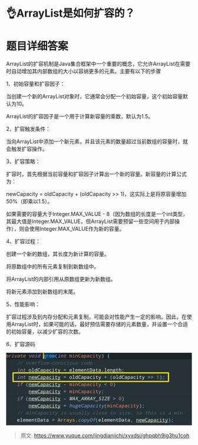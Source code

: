 # 👌ArrayList是如何扩容的？

# 题目详细答案
ArrayList的扩容机制是Java集合框架中一个重要的概念，它允许ArrayList在需要时自动增加其内部数组的大小以容纳更多的元素。主要有以下的步骤

1、初始容量和扩容因子：

当创建一个新的ArrayList对象时，它通常会分配一个初始容量，这个初始容量默认为10。

ArrayList的扩容因子是一个用于计算新容量的乘数，默认为1.5。

2、扩容触发条件：

当向ArrayList中添加一个新元素，并且该元素的数量超过当前数组的容量时，就会触发扩容操作。

3、扩容策略：

扩容时，首先根据当前容量和扩容因子计算出一个新的容量。新容量的计算公式为：

newCapacity = oldCapacity + (oldCapacity >> 1)，这实际上是将原容量增加50%（即乘以1.5）。

如果需要的容量大于Integer.MAX_VALUE - 8（因为数组的长度是一个int类型，其最大值是Integer.MAX_VALUE，但ArrayList需要预留一些空间用于内部操作），则会使用Integer.MAX_VALUE作为新的容量。

4、扩容过程：

创建一个新的数组，其长度为新计算的容量。

将原数组中的所有元素复制到新数组中。

将ArrayList的内部引用从原数组更新为新数组。

将新元素添加到新数组的末尾。

5、性能影响：

扩容过程涉及到内存分配和元素复制，可能会对性能产生一定的影响。因此，在使用ArrayList时，如果可能的话，最好预估需要存储的元素数量，并设置一个合适的初始容量，以减少扩容的次数。

6、扩容源码

![1719246984492-7f242ac2-c31e-4cdd-a074-bc448c5d3148.png](./img/a6dlsBfyxSbkioxG/1719246984492-7f242ac2-c31e-4cdd-a074-bc448c5d3148-695971.png)



> 原文: <https://www.yuque.com/jingdianjichi/xyxdsi/ghpqbh9ig3hu1coh>